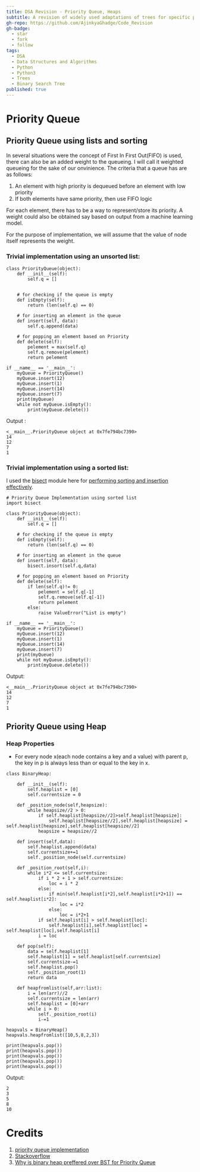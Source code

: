 ```yaml
---
title: DSA Revision - Priority Queue, Heaps
subtitle: A revision of widely used adaptations of trees for specific problems
gh-repo: https://github.com/AjinkyaGhadge/Code_Revision
gh-badge:
  - star
  - fork
  - follow
tags:
  - DSA
  - Data Structures and Algorithms
  - Python
  - Python3
  - Trees
  - Binary Search Tree
published: true
---
```

# Priority Queue

## Priority Queue using lists and sorting

In several situations were the concept of First In First Out(FIFO) is used, there can also be an added weight to the queueing. I will call it weighted queueing for the sake of our onvinience. The criteria that a queue has are as follows:

1. An element with high priority is dequeued before an element with low priority
2. If both elements have same priority, then use FIFO logic

For each element, there has to be a way to represent/store its priority. A weight could also be obtained say based on output from a machine learning model. 

For the purpose of implementation, we will assume that the value of node itself represents the weight.

### Trivial implementation using an unsorted list:

```
class PriorityQueue(object): 
    def __init__(self): 
        self.q = [] 
  
  
    # for checking if the queue is empty 
    def isEmpty(self): 
        return (len(self.q) == 0)
  
    # for inserting an element in the queue 
    def insert(self, data): 
        self.q.append(data)
  
    # for popping an element based on Priority 
    def delete(self): 
        pelement = max(self.q)
        self.q.remove(pelement)
        return pelement
  
if __name__ == '__main__': 
    myQueue = PriorityQueue() 
    myQueue.insert(12) 
    myQueue.insert(1) 
    myQueue.insert(14) 
    myQueue.insert(7) 
    print(myQueue)             
    while not myQueue.isEmpty(): 
        print(myQueue.delete())
```

Output :

```
<__main__.PriorityQueue object at 0x7fe794bc7390>
14
12
7
1
```

### Trivial implementation using a sorted list:

I used the [bisect](https://docs.python.org/3/library/bisect.html#module-bisect) module here for [performing sorting and insertion effectively](https://stackoverflow.com/questions/8024571/insert-an-item-into-sorted-list-in-python).

```
# Priority Queue Implementation using sorted list
import bisect 

class PriorityQueue(object): 
    def __init__(self): 
        self.q = [] 
  
    # for checking if the queue is empty 
    def isEmpty(self): 
        return (len(self.q) == 0)
  
    # for inserting an element in the queue 
    def insert(self, data): 
        bisect.insort(self.q,data)
  
    # for popping an element based on Priority 
    def delete(self): 
        if len(self.q)!= 0:
            pelement = self.q[-1]
            self.q.remove(self.q[-1])
            return pelement
        else:
            raise ValueError("List is empty")
  
if __name__ == '__main__': 
    myQueue = PriorityQueue() 
    myQueue.insert(12) 
    myQueue.insert(1) 
    myQueue.insert(14) 
    myQueue.insert(7) 
    print(myQueue)             
    while not myQueue.isEmpty(): 
        print(myQueue.delete())  

```

Output:

```
<__main__.PriorityQueue object at 0x7fe794bc7390>
14
12
7
1
```
## Priority Queue using Heap

### Heap Properties

* For every node x(each node contains a key and a value) with parent p, the key in p is always less than or equal to the key in x.



```
class BinaryHeap:

    def __init__(self):
        self.heaplist = [0]
        self.currentsize = 0
        
    def _position_node(self,heapsize):
        while heapsize//2 > 0:
            if self.heaplist[heapsize//2]>self.heaplist[heapsize]:
                self.heaplist[heapsize//2],self.heaplist[heapsize] = self.heaplist[heapsize],self.heaplist[heapsize//2]
            heapsize = heapsize//2 
    
    def insert(self,data):
        self.heaplist.append(data)
        self.currentsize+=1
        self._position_node(self.currentsize)

    def _position_root(self,i):
        while i*2 <= self.currentsize:
            if i * 2 + 1 > self.currentsize:
                loc = i * 2
            else:
                if min(self.heaplist[i*2],self.heaplist[i*2+1]) == self.heaplist[i*2]:
                    loc = i*2
                else:
                    loc = i*2+1
            if self.heaplist[i] > self.heaplist[loc]:
                self.heaplist[i],self.heaplist[loc] = self.heaplist[loc],self.heaplist[i]
            i = loc
    
    def pop(self):
        data = self.heaplist[1]
        self.heaplist[1] = self.heaplist[self.currentsize]
        self.currentsize-=1
        self.heaplist.pop()
        self._position_root(1)
        return data

    def heapfromlist(self,arr:list):
        i = len(arr)//2
        self.currentsize = len(arr)
        self.heaplist = [0]+arr
        while i > 0:
            self._position_root(i)
            i-=1

heapvals = BinaryHeap()
heapvals.heapfromlist([10,5,8,2,3])

print(heapvals.pop())
print(heapvals.pop())
print(heapvals.pop())
print(heapvals.pop())
print(heapvals.pop())

```

Output:


```
2
3
5
8
10
```



# Credits
1. [priority queue implementation](https://runestone.academy/runestone/books/published/pythonds/Trees/BinaryHeapImplementation.html)
2. [Stackoverflow](https://codereview.stackexchange.com/questions/197040/min-max-heap-implementation-in-python)
3. [Why is binary heap preffered over BST for Priority Queue](https://www.geeksforgeeks.org/why-is-binary-heap-preferred-over-bst-for-priority-queue/)